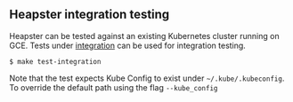 ## Heapster integration testing

Heapster can be tested against an existing Kubernetes cluster running on GCE. Tests under [integration](../integration) can be used for integration testing.

```shell
$ make test-integration
```

Note that the test expects Kube Config to exist under `~/.kube/.kubeconfig`. To override the default path using the flag `--kube_config`
